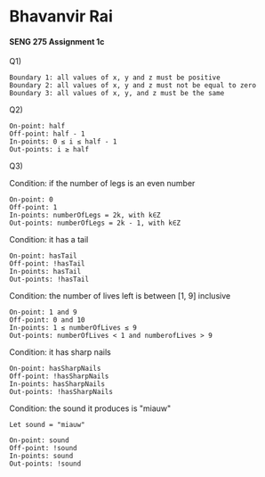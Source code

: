 # Bhavanvir Rai
#### SENG 275 Assignment 1c

Q1) 

    Boundary 1: all values of x, y and z must be positive
    Boundary 2: all values of x, y and z must not be equal to zero
    Boundary 3: all values of x, y, and z must be the same
    
Q2)

    On-point: half
    Off-point: half - 1
    In-points: 0 ≤ i ≤ half - 1
    Out-points: i ≥ half
    
Q3)

Condition: if the number of legs is an even number

    On-point: 0
    Off-point: 1
    In-points: numberOfLegs = 2k, with k∈Z
    Out-points: numberOfLegs = 2k - 1, with k∈Z

Condition: it has a tail

    On-point: hasTail
    Off-point: !hasTail
    In-points: hasTail
    Out-points: !hasTail

Condition: the number of lives left is between [1, 9] inclusive

    On-point: 1 and 9
    Off-point: 0 and 10
    In-points: 1 ≤ numberOfLives ≤ 9
    Out-points: numberOfLives < 1 and numberofLives > 9
    
Condition: it has sharp nails

    On-point: hasSharpNails
    Off-point: !hasSharpNails
    In-points: hasSharpNails
    Out-points: !hasSharpNails

Condition: the sound it produces is "miauw"

    Let sound = "miauw"
    
    On-point: sound
    Off-point: !sound
    In-points: sound
    Out-points: !sound
